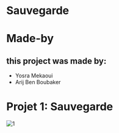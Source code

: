 
# Sauvegarde
# Made-by
## this project was made by:
* Yosra Mekaoui
* Arij Ben Boubaker

# Projet 1: Sauvegarde
![1](https://user-images.githubusercontent.com/61566287/200143477-93317e6a-25de-4bae-ada6-c3889235a114.PNG)

